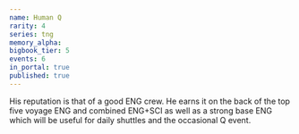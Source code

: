 ```yaml
---
name: Human Q
rarity: 4
series: tng
memory_alpha:
bigbook_tier: 5
events: 6
in_portal: true
published: true
---
```


His reputation is that of a good ENG crew. He earns it on the back of the top five voyage ENG and combined ENG+SCI as well as a strong base ENG which will be useful for daily shuttles and the occasional Q event.

